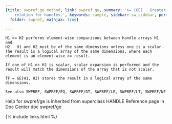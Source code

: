 ```yaml
---
{title: swpref.ge method, link: swpref.ge, summary: '>= (GE)   Greater than or equal
    relation for handles.', keywords: sample, sidebar: sw_sidebar, permalink: swpref_ge,
  folder: swpref, mathjax: true}

---
```

    H1 >= H2 performs element-wise comparisons between handle arrays H1 and
    H2.  H1 and H2 must be of the same dimensions unless one is a scalar.
    The result is a logical array of the same dimensions, where each
    element is an element-wise >= result.
 
    If one of H1 or H2 is scalar, scalar expansion is performed and the 
    result will match the dimensions of the array that is not scalar.
 
    TF = GE(H1, H2) stores the result in a logical array of the same 
    dimensions.
 
    See also SWPREF, SWPREF/EQ, SWPREF/GT, SWPREF/LE, SWPREF/LT, SWPREF/NE
Help for swpref/ge is inherited from superclass HANDLE
    Reference page in Doc Center
       doc swpref/ge

{% include links.html %}
